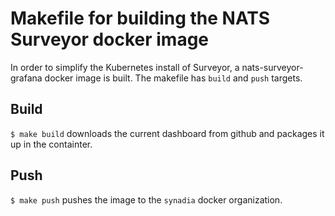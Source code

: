 # Makefile for building the NATS Surveyor docker image

In order to simplify the Kubernetes install of Surveyor, a nats-surveyor-grafana
docker image is built.  The makefile has `build` and `push` targets.

## Build

`$ make build` downloads the current dashboard from github and packages it up
in the containter.

## Push

`$ make push` pushes the image to the `synadia` docker organization.

